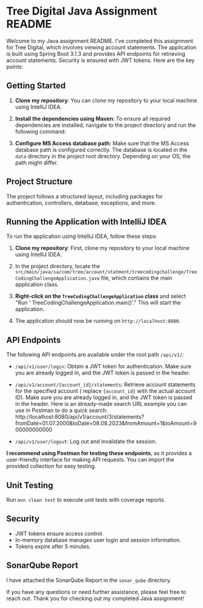 # Tree Digital Java Assignment README

Welcome to my Java assignment README. I've completed this assignment for Tree Digital, which involves viewing account
statements. The application is built using Spring Boot 3.1.3 and provides API endpoints for retrieving account
statements. Security is ensured with JWT tokens. Here are the key points:

## Getting Started

1. **Clone my repository**: You can clone my repository to your local machine using IntelliJ IDEA.

2. **Install the dependencies using Maven**: To ensure all required dependencies are installed, navigate to the project
   directory and run the following command:

3. **Configure MS Access database path**: Make sure that the MS Access database path is configured correctly. The
   database is located in the `data` directory in the project root directory. Depending on your OS, the path might
   differ.

## Project Structure

The project follows a structured layout, including packages for authentication, controllers, database, exceptions, and
more.

## Running the Application with IntelliJ IDEA

To run the application using IntelliJ IDEA, follow these steps:

1. **Clone my repository**: First, clone my repository to your local machine using IntelliJ IDEA.

2. In the project directory, locate
   the `src/main/java/sa/com/tree/account/statment/treecodingchallenge/TreeCodingChallengeApplication.java` file, which
   contains the main application class.

3. **Right-click on the `TreeCodingChallengeApplication` class** and select "Run '
   TreeCodingChallengeApplication.main()'." This will start the application.

4. The application should now be running on `http://localhost:8080`.

## API Endpoints
The following API endpoints are available under the root path `/api/v1/`:

- `/api/v1/user/login`: Obtain a JWT token for authentication. Make sure you are already logged in, and the JWT token is
  passed in the header.

- `/api/v1/account/{account_id}/statements`: Retrieve account statements for the specified account (
  replace `{account_id}` with the actual account ID). Make sure you are already logged in, and the JWT token is passed
  in the header. Here is an already-made search URL example you can use in Postman to do a quick
  search: http://localhost:8080/api/v1/account/3/statements?fromDate=01.07.2000&toDate=08.08.2023&fromAmount=1&toAmount=900000000000

- `/api/v1/user/logout`: Log out and invalidate the session.

**I recommend using Postman for testing these endpoints**, as it provides a user-friendly interface for making API
requests. You can import the provided collection for easy testing.

## Unit Testing
Run `mvn clean test` to execute unit tests with coverage reports.

## Security
- JWT tokens ensure access control.
- In-memory database manages user login and session information.
- Tokens expire after 5 minutes.

## SonarQube Report

I have attached the SonarQube Report in the `sonar_qube` directory.

If you have any questions or need further assistance, please feel free to reach out. Thank you for checking out my
completed Java assignment!